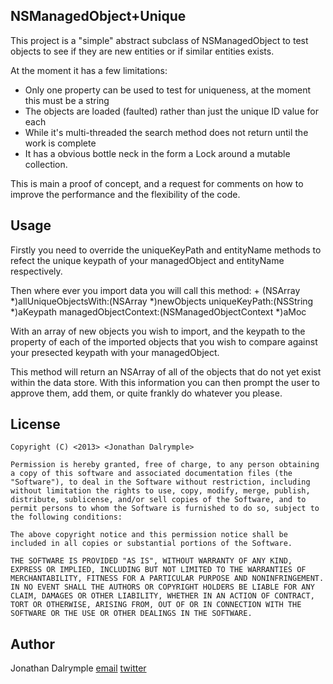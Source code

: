 NSManagedObject+Unique
----------------------

This project is a "simple" abstract subclass of NSManagedObject to test objects to see if they are new entities or if similar entities exists.

At the moment it has a few limitations:

* Only one property can be used to test for uniqueness, at the moment this must be a string
* The objects are loaded (faulted) rather than just the unique ID value for each
* While it's multi-threaded the search method does not return until the work is complete
* It has a obvious bottle neck in the form a Lock around a mutable collection.

This is main a proof of concept, and a request for comments on how to improve the performance and the flexibility of the code.

Usage
-----

Firstly you need to override the uniqueKeyPath and entityName methods to refect the unique keypath of your managedObject and entityName respectively.

Then where ever you import data you will call this method:
	+ (NSArray *)allUniqueObjectsWith:(NSArray *)newObjects
	                    uniqueKeyPath:(NSString *)aKeypath
	             managedObjectContext:(NSManagedObjectContext *)aMoc
				 
 With an array of new objects you wish to import, and the keypath to the property of each of the imported objects that you wish to compare against your presected keypath with your managedObject.
 
 This method will return an NSArray of all of the objects that do not yet exist within the data store. 
 With this information you can then prompt the user to approve them, add them, or quite frankly do whatever you please.

License
-------

	Copyright (C) <2013> <Jonathan Dalrymple>

	Permission is hereby granted, free of charge, to any person obtaining a copy of this software and associated documentation files (the "Software"), to deal in the Software without restriction, including without limitation the rights to use, copy, modify, merge, publish, distribute, sublicense, and/or sell copies of the Software, and to permit persons to whom the Software is furnished to do so, subject to the following conditions:

	The above copyright notice and this permission notice shall be included in all copies or substantial portions of the Software.

	THE SOFTWARE IS PROVIDED "AS IS", WITHOUT WARRANTY OF ANY KIND, EXPRESS OR IMPLIED, INCLUDING BUT NOT LIMITED TO THE WARRANTIES OF MERCHANTABILITY, FITNESS FOR A PARTICULAR PURPOSE AND NONINFRINGEMENT. IN NO EVENT SHALL THE AUTHORS OR COPYRIGHT HOLDERS BE LIABLE FOR ANY CLAIM, DAMAGES OR OTHER LIABILITY, WHETHER IN AN ACTION OF CONTRACT, TORT OR OTHERWISE, ARISING FROM, OUT OF OR IN CONNECTION WITH THE SOFTWARE OR THE USE OR OTHER DEALINGS IN THE SOFTWARE.

Author
------
Jonathan Dalrymple [email](jonathan@float-right.co.uk) [twitter](http://twitter.com/veritech)
